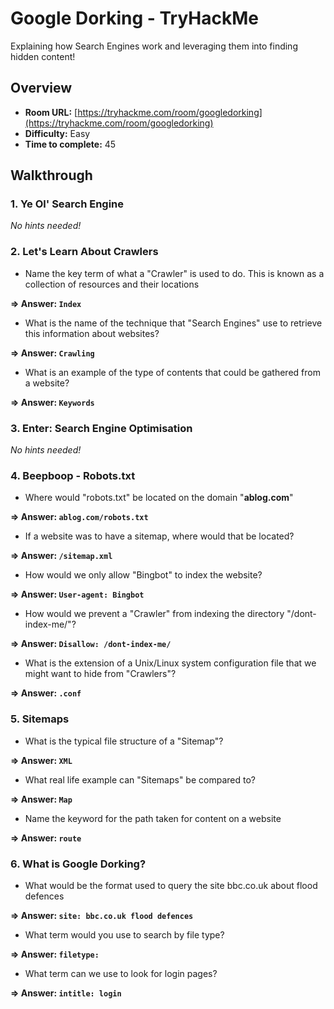 # Google Dorking - TryHackMe 

Explaining how Search Engines work and leveraging them into finding hidden content!

## Overview
- **Room URL:** [https://tryhackme.com/room/googledorking](https://tryhackme.com/room/googledorking)
- **Difficulty:** Easy
- **Time to complete:** 45

## Walkthrough
### 1. Ye Ol' Search Engine
*No hints needed!*

### 2. Let's Learn About Crawlers
- <p>Name the key term of what a "Crawler" is used to do. This is known as a collection of resources and their locations</p>

**=> Answer: `Index`**

- <p>What is the name of the technique that "Search Engines" use to retrieve this information about websites?</p>

**=> Answer: `Crawling`**

- <p>What is an example of the type of contents that could be gathered from a website?</p>

**=> Answer: `Keywords`**

### 3. Enter: Search Engine Optimisation
*No hints needed!*

### 4. Beepboop - Robots.txt
- <p>Where would "robots.txt" be located on the domain "<b>ablog.com</b>"</p>

**=> Answer: `ablog.com/robots.txt`**

- <p>If a website was to have a sitemap, where would that be located?</p>

**=> Answer: `/sitemap.xml`**

- How would we only allow "Bingbot" to index the website?

**=> Answer: `User-agent: Bingbot`**

- <p>How would we prevent a "Crawler" from indexing the directory "/dont-index-me/"?<br /></p>

**=> Answer: `Disallow: /dont-index-me/`**

- <p>What is the extension of a Unix/Linux system configuration file that we might want to hide from "Crawlers"?</p>

**=> Answer: `.conf`**

### 5. Sitemaps
- <p>What is the typical file structure of a "Sitemap"?</p>

**=> Answer: `XML`**

- <p>What real life example can "Sitemaps" be compared to?</p>

**=> Answer: `Map`**

- <p>Name the keyword for the path taken for content on a website</p>

**=> Answer: `route`**

### 6. What is Google Dorking?
- <p>What would be the format used to query the site bbc.co.uk about flood defences<br /></p>

**=> Answer: `site: bbc.co.uk flood defences`**

- <p>What term would you use to search by file type?</p>

**=> Answer: `filetype:`**

- <p>What term can we use to look for login pages?</p>

**=> Answer: `intitle: login`**

